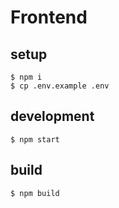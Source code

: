 # Frontend

## setup
```
$ npm i
$ cp .env.example .env
```

## development
```
$ npm start
```

## build
```
$ npm build
```
